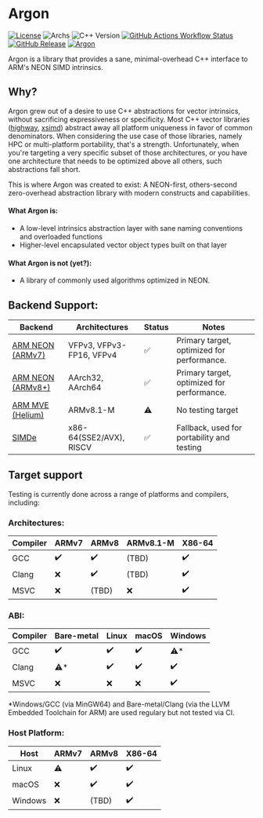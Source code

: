 # Argon

[![License](https://img.shields.io/github/license/stellar-aria/argon.svg?style=flat-square&color=FF0000&label=License)]()
![Archs](https://img.shields.io/badge/ARM-v7%20|%20v8+-orange.svg?style=flat-square)
![C++ Version](https://img.shields.io/badge/C++-23-yellow.svg?style=flat-square)
[![GitHub Actions Workflow Status](https://img.shields.io/github/actions/workflow/status/stellar-aria/argon/tests.yml?style=flat-square&label=Build)](https://github.com/stellar-aria/argon/actions)
[![GitHub Release](https://img.shields.io/github/v/release/stellar-aria/argon?style=flat-square&color=blue&label=Release)](https://github.com/stellar-aria/argon/releases/latest)
[![Argon](https://img.shields.io/badge/Ar-18-8A2BE2?style=flat-square)](https://github.com/stellar-aria/argon)

Argon is a library that provides a sane, minimal-overhead C++ interface to ARM's NEON SIMD intrinsics.

## Why?

Argon grew out of a desire to use C++ abstractions for vector intrinsics, without sacrificing expressiveness or specificity.
Most C++ vector libraries ([highway](https://github.com/google/highway), [xsimd](https://github.com/xtensor-stack/xsimd))
abstract away all platform uniqueness in favor of common denominators. When considering the use case of those libraries, namely
HPC or multi-platform portability, that's a strength. Unfortunately, when you're targeting a very specific subset of those architectures,
or you have one architecture that needs to be optimized above all others, such abstractions fall short.

This is where Argon was created to exist: A NEON-first, others-second zero-overhead abstraction library with modern constructs
and capabilities.

#### What Argon is:

- A low-level intrinsics abstraction layer with sane naming conventions and overloaded functions
- Higher-level encapsulated vector object types built on that layer

#### What Argon is not (yet?):

- A library of commonly used algorithms optimized in NEON.

## Backend Support:

| Backend                        | Architectures            | Status | Notes                                      |
| ------------------------------ | ------------------------ | ------ | ------------------------------------------ |
| [ARM NEON (ARMv7)][arm-neon]   | VFPv3, VFPv3-FP16, VFPv4 | ✅     | Primary target, optimized for performance. |
| [ARM NEON (ARMv8+)][arm-neon]  | AArch32, AArch64         | ✅     | Primary target, optimized for performance. |
| [ARM MVE (Helium)][arm-helium] | ARMv8.1-M                | ⚠️     | No testing target                          |
| [SIMDe][simde]                 | x86-64(SSE2/AVX), RISCV  | ✅     | Fallback, used for portability and testing |

## Target support

Testing is currently done across a range of platforms and compilers, including:

### Architectures:

| Compiler | ARMv7              | ARMv8              | ARMv8.1-M | X86-64             |
| -------- | ------------------ | ------------------ | --------- | ------------------ |
| GCC      | :heavy_check_mark: | :heavy_check_mark: | (TBD)     | :heavy_check_mark: |
| Clang    | :x:                | :heavy_check_mark: | (TBD)     | :heavy_check_mark: |
| MSVC     | :x:                | (TBD)              | :x:       | :heavy_check_mark: |

### ABI:

| Compiler | Bare-metal         | Linux              | macOS              | Windows            |
| -------- | ------------------ | ------------------ | ------------------ | ------------------ |
| GCC      | :heavy_check_mark: | :heavy_check_mark: | :heavy_check_mark: | :warning:*          |
| Clang    | :warning:*          | :heavy_check_mark: | :heavy_check_mark: | :heavy_check_mark: |
| MSVC     | :x:                | :x:                | :x:                | :heavy_check_mark: |

*Windows/GCC (via MinGW64) and Bare-metal/Clang (via the LLVM Embedded Toolchain for ARM) are used regulary but not
tested via CI.

### Host Platform:

| Host    | ARMv7     | ARMv8              | X86-64             |
| ------- | --------- | ------------------ | ------------------ |
| Linux   | :warning: | :heavy_check_mark: | :heavy_check_mark: |
| macOS   | :x:       | :heavy_check_mark: | :heavy_check_mark: |
| Windows | :x:       | (TBD)          | :heavy_check_mark: |


[arm-neon]: https://developer.arm.com/Architectures/Neon
[arm-helium]: https://developer.arm.com/Architectures/Helium
[simde]: https://github.com/simd-everywhere/simde
[simde-support]: https://github.com/simd-everywhere/simde?tab=readme-ov-file#current-status

